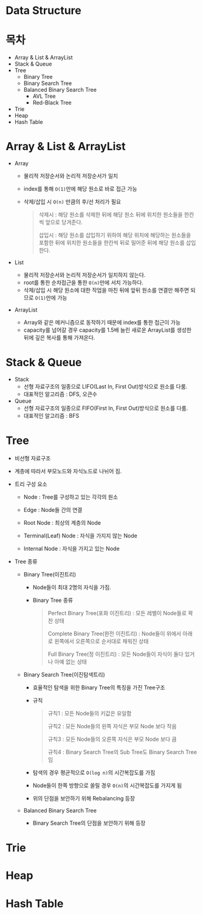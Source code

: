 # Data Structure
# 목차

* Array & List & ArrayList
* Stack & Queue
* Tree
  * Binary Tree
  * Binary Search Tree
  * Balanced Binary Search Tree
    * AVL Tree
    * Red-Black Tree
* Trie
* Heap
* Hash Table

# Array & List & ArrayList

* Array

  * 물리적 저장순서와 논리적 저장순서가 일치

  * index를 통해 `O(1)`만에 해당 원소로 바로 접근 가능

  * 삭제/삽입 시  `O(n)` 만큼의 후/선 처리가 필요

    > 삭제시 : 해당 원소를 삭제한 뒤에 해당 원소 뒤에 위치한 원소들을 한칸씩 앞으로 당겨준다.
    >
    > 삽입시 : 해당 원소를 삽입하기 위하여 해당 위치에 해당하는 원소들을 포함한 뒤에 위치한 원소들을 한칸씩 뒤로 밀어준 뒤에 해당 원소를 삽입한다.

* List
  * 물리적 저장순서와 논리적 저장순서가 일치하지 않는다.
  * root를 통한 순차접근을 통한 `O(n)`만에 서치 가능하다.
  * 삭제/삽입 시 해당 원소에 대한 작업을 마친 뒤에 앞뒤 원소를 연결만 해주면 되므로 `O(1)`만에 가능
* ArrayList
  * Array와 같은 메커니즘으로 동작하기 때문에 index를 통한 접근이 가능
  * capacity를 넘어갈 경우 capacity를 1.5배 늘린 새로운 ArrayList를 생성한 뒤에 깊은 복사를 통해 가져온다.

# Stack & Queue

* Stack
  * 선형 자료구조의 일종으로 LIFO(Last In, First Out)방식으로 원소를 다룸.
  * 대표적인 알고리즘 : DFS, 오큰수
* Queue
  * 선형 자료구조의 일종으로 FIFO(First In, First Out)방식으로 원소를 다룸.
  * 대표적인 알고리즘 : BFS

# Tree

* 비선형 자료구조

* 계층에 따라서 부모노드와 자식노드로 나뉘어 짐.

* 트리 구성 요소

  * Node : Tree를 구성하고 있는 각각의 원소

  * Edge : Node들 간의 연결

  * Root Node : 최상의 계층의 Node

  * Terminal(Leaf) Node : 자식을 가지지 않는 Node

  * Internal Node : 자식을 가지고 있는 Node

* Tree 종류

  * Binary Tree(이진트리)

    * Node들이 최대 2명의 자식을 가짐. 

    * Binary Tree 종류

      > Perfect Binary Tree(포화 이진트리) : 모든 레벨이 Node들로 꽉찬 상태
      >
      > Complete Binary Tree(완전 이진트리) : Node들이 위에서 아래로 왼쪽에서 오른쪽으로 순서대로 채워진 상태
      >
      > Full Binary Tree(정 이진트리) : 모든 Node들이 자식이 둘다 있거나 아예 없는 상태

  * Binary Search Tree(이진탐색트리)

    * 효율적인 탐색을 위한 Binary Tree의 특징을 가진 Tree구조

    * 규칙

      > 규칙1 : 모든 Node들의 키값은 유일함
      >
      > 규칙2 : 모든 Node들의 왼쪽 자식은 부모 Node 보다 작음
      >
      > 규칙3 : 모든 Node들의 오른쪽 자식은 부모 Node 보다 큼
      >
      > 규칙4 : Binary Search Tree의 Sub Tree도 Binary Search Tree임

    * 탐색의 경우 평균적으로 `O(log n)`의 시간복잡도를 가짐
    * Node들이 한쪽 방향으로 쏠릴 경우 `O(n)`의 시간복잡도를 가지게 됨
    * 위의 단점을 보안하기 위해 Rebalancing 등장

  * Balanced Binary Search Tree

    * Binary Search Tree의 단점을 보안하기 위해 등장

# Trie

# Heap

# Hash Table


